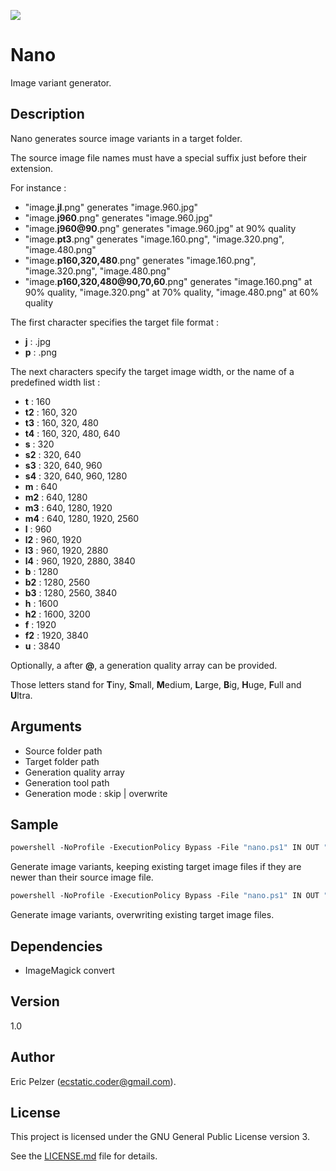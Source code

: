 ![](https://github.com/senselogic/NANO/blob/master/LOGO/nano.png)

# Nano

Image variant generator.

## Description

Nano generates source image variants in a target folder.

The source image file names must have a special suffix just before their extension.

For instance :

*   "image.**jl**.png" generates "image.960.jpg"
*   "image.**j960**.png" generates "image.960.jpg"
*   "image.**j960@90**.png" generates "image.960.jpg" at 90% quality
*   "image.**pt3**.png" generates "image.160.png", "image.320.png", "image.480.png"
*   "image.**p160,320,480**.png" generates "image.160.png", "image.320.png", "image.480.png"
*   "image.**p160,320,480@90,70,60**.png" generates "image.160.png" at 90% quality, "image.320.png" at 70% quality, "image.480.png" at 60% quality

The first character specifies the target file format :

*   **j** : .jpg
*   **p** : .png

The next characters specify the target image width, or the name of a predefined width list :

*   **t** : 160
*   **t2** : 160, 320
*   **t3** : 160, 320, 480
*   **t4** : 160, 320, 480, 640
*   **s** : 320
*   **s2** : 320, 640
*   **s3** : 320, 640, 960
*   **s4** : 320, 640, 960, 1280
*   **m** : 640
*   **m2** : 640, 1280
*   **m3** : 640, 1280, 1920
*   **m4** : 640, 1280, 1920, 2560
*   **l** : 960
*   **l2** : 960, 1920
*   **l3** : 960, 1920, 2880
*   **l4** : 960, 1920, 2880, 3840
*   **b** : 1280
*   **b2** : 1280, 2560
*   **b3** : 1280, 2560, 3840
*   **h** : 1600
*   **h2** : 1600, 3200
*   **f** : 1920
*   **f2** : 1920, 3840
*   **u** : 3840

Optionally, a after **@**, a generation quality array can be provided.

Those letters stand for **T**iny, **S**mall, **M**edium, **L**arge, **B**ig, **H**uge, **F**ull and **U**ltra.

## Arguments

*   Source folder path
*   Target folder path
*   Generation quality array
*   Generation tool path
*   Generation mode : skip | overwrite

## Sample

```csh
powershell -NoProfile -ExecutionPolicy Bypass -File "nano.ps1" IN OUT "90 80 70 60" "imagemagick\convert" skip
```

Generate image variants, keeping existing target image files if they are newer than their source image file.


```csh
powershell -NoProfile -ExecutionPolicy Bypass -File "nano.ps1" IN OUT "90 80 70 60" "imagemagick\convert" overwrite
```

Generate image variants, overwriting existing target image files.

## Dependencies

*   ImageMagick convert

## Version

1.0

## Author

Eric Pelzer (ecstatic.coder@gmail.com).

## License

This project is licensed under the GNU General Public License version 3.

See the [LICENSE.md](LICENSE.md) file for details.
